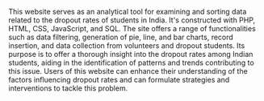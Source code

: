 This website serves as an analytical tool for examining and sorting data related to the dropout rates of students in India. 
It's constructed with PHP, HTML, CSS, JavaScript, and SQL. 
The site offers a range of functionalities such as data filtering, generation of pie, line, and bar charts, record insertion, 
and data collection from volunteers and dropout students. 
Its purpose is to offer a thorough insight into the dropout rates among Indian students, aiding in the identification of patterns 
and trends contributing to this issue. 
Users of this website can enhance their understanding of the factors influencing dropout rates and can formulate strategies 
and interventions to tackle this problem.
